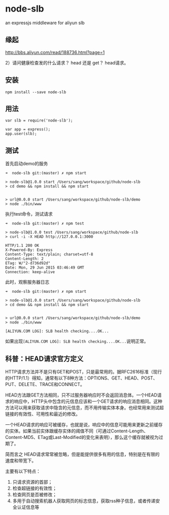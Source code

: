 # node-slb

an expressjs middleware for aliyun slb

## 缘起

http://bbs.aliyun.com/read/188736.html?page=1

2）请问健康检查发的什么请求？ head 还是 get？ 
head请求。 


## 安装

    npm install --save node-slb

## 用法

    var slb = require('node-slb');

    var app = express();
    app.user(slb);

## 测试


首先启动demo的服务

    ➜  node-slb git:(master) ✗ npm start

    > node-slb@1.0.0 start /Users/sang/workspace/github/node-slb
    > cd demo && npm install && npm start


    > url@0.0.0 start /Users/sang/workspace/github/node-slb/demo
    > node ./bin/www

执行test命令，测试请求

    ➜  node-slb git:(master) ✗ npm test

    > node-slb@1.0.0 test /Users/sang/workspace/github/node-slb
    > curl -i -X HEAD http://127.0.0.1:3000

    HTTP/1.1 200 OK
    X-Powered-By: Express
    Content-Type: text/plain; charset=utf-8
    Content-Length: 2
    ETag: W/"2-d736d92d"
    Date: Mon, 29 Jun 2015 03:46:49 GMT
    Connection: keep-alive

此时，观察服务器日志

    ➜  node-slb git:(master) ✗ npm start

    > node-slb@1.0.0 start /Users/sang/workspace/github/node-slb
    > cd demo && npm install && npm start


    > url@0.0.0 start /Users/sang/workspace/github/node-slb/demo
    > node ./bin/www

    [ALIYUN.COM LOG]: SLB health checking....OK...
  
如果出现`[ALIYUN.COM LOG]: SLB health checking....OK...`说明正常。



## 科普：HEAD请求官方定义


HTTP请求方法并不是只有GET和POST，只是最常用的。据RFC2616标准（现行的HTTP/1.1）得知，通常有以下8种方法：OPTIONS、GET、HEAD、POST、PUT、DELETE、TRACE和CONNECT。


HEAD方法跟GET方法相同，只不过服务器响应时不会返回消息体。一个HEAD请求的响应中，HTTP头中包含的元信息应该和一个GET请求的响应消息相同。这种方法可以用来获取请求中隐含的元信息，而不用传输实体本身。也经常用来测试超链接的有效性、可用性和最近的修改。

一个HEAD请求的响应可被缓存，也就是说，响应中的信息可能用来更新之前缓存的实体。如果当前实体跟缓存实体的阈值不同（可通过Content-Length、Content-MD5、ETag或Last-Modified的变化来表明），那么这个缓存就被视为过期了。

简而言之
HEAD请求常常被忽略，但是能提供很多有用的信息，特别是在有限的速度和带宽下。

主要有以下特点：

1. 只请求资源的首部；
2. 检查超链接的有效性；
3. 检查网页是否被修改；
4. 多用于自动搜索机器人获取网页的标志信息，获取rss种子信息，或者传递安全认证信息等

